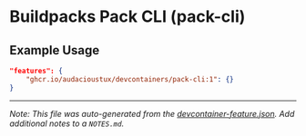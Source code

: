 
# Buildpacks Pack CLI (pack-cli)



## Example Usage

```json
"features": {
    "ghcr.io/audacioustux/devcontainers/pack-cli:1": {}
}
```





---

_Note: This file was auto-generated from the [devcontainer-feature.json](https://github.com/audacioustux/devcontainers/blob/main/src/pack-cli/devcontainer-feature.json).  Add additional notes to a `NOTES.md`._

